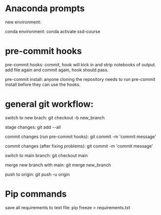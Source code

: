 # Anaconda prompts

new environment: 

conda environment: conda activate ssd-course

# pre-commit hooks

pre-commit hooks: commit, hook will kick in and strip notebooks of output. add file again and commit again, hook should pass.

pre-commit install: anyone cloning the repository needs to run pre-commit install before they can use the hooks.


# general git workflow:

switch to new brach: git checkout -b new_branch

stage changes: git add --all

commit changes (run pre-commit hooks): git commit -m 'commit message'

commit changes (after fixing problems): git commit -m 'commit message'

switch to main branch: git checkout main

merge new branch with main: git merge new_branch

push to origin: git push -u origin


# Pip commands

save all requirements to text file: pip freeze > requirements.txt